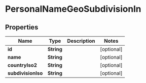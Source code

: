 

# PersonalNameGeoSubdivisionIn


## Properties

| Name | Type | Description | Notes |
|------------ | ------------- | ------------- | -------------|
|**id** | **String** |  |  [optional] |
|**name** | **String** |  |  [optional] |
|**countryIso2** | **String** |  |  [optional] |
|**subdivisionIso** | **String** |  |  [optional] |



